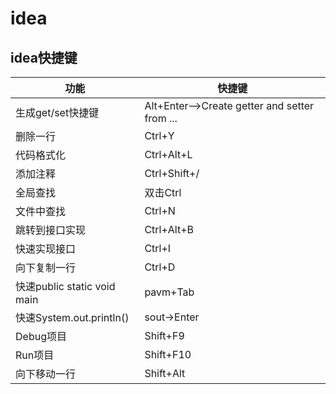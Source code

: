# idea
## idea快捷键
| 功能           | 快捷键        |
| -------------- | ------------- |
| 生成get/set快捷键 | Alt+Enter—>Create getter and setter from ... |
|删除一行|Ctrl+Y| 
|代码格式化|Ctrl+Alt+L|
|添加注释|Ctrl+Shift+/|
|全局查找|双击Ctrl|
|文件中查找|Ctrl+N|
|跳转到接口实现|Ctrl+Alt+B|
|快速实现接口|Ctrl+I|
|向下复制一行|Ctrl+D|
|快速public static void main|pavm+Tab|
|快速System.out.println()|sout->Enter|
|Debug项目|Shift+F9|
|Run项目|Shift+F10|
|向下移动一行|Shift+Alt|